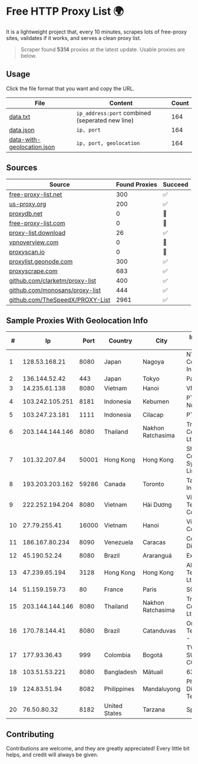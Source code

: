 
# Free HTTP Proxy List 🌍

It is a lightweight project that, every 10 minutes, scrapes lots of free-proxy sites, validates if it works, and serves a clean proxy list.


> Scraper found **5314** proxies at the latest update. Usable proxies are below.

## Usage

Click the file format that you want and copy the URL.


|File|Content|Count|
|----|-------|-----|
|[data.txt](https://raw.githubusercontent.com/themiralay/Proxy-List-World/master/data.txt)|`ip_address:port` combined (seperated new line)|164|
|[data.json](https://raw.githubusercontent.com/themiralay/Proxy-List-World/master/data.json)|`ip, port`|164|
|[data-with-geolocation.json](https://raw.githubusercontent.com/themiralay/Proxy-List-World/master/data-with-geolocation.json)|`ip, port, geolocation`|164|

## Sources

|Source|Found Proxies|Succeed|
|------|-------------|-------|
|[free-proxy-list.net](https://free-proxy-list.net)|300|✅|
|[us-proxy.org](https://www.us-proxy.org)|200|✅|
|[proxydb.net](http://proxydb.net)|0|🚫|
|[free-proxy-list.com](https://free-proxy-list.com/?page=&port=&type%5B%5D=http&type%5B%5D=https&up_time=0&search=Search)|0|🚫|
|[proxy-list.download](https://www.proxy-list.download/HTTP)|26|✅|
|[vpnoverview.com](https://vpnoverview.com/privacy/anonymous-browsing/free-proxy-servers)|0|🚫|
|[proxyscan.io](https://www.proxyscan.io)|0|🚫|
|[proxylist.geonode.com](https://proxylist.geonode.com/api/proxy-list?limit=300&page=1&sort_by=lastChecked&sort_type=desc&protocols=http,https)|300|✅|
|[proxyscrape.com](https://api.proxyscrape.com/v2/?request=displayproxies&protocol=http&timeout=10000&country=all&ssl=all&anonymity=all)|683|✅|
|[github.com/clarketm/proxy-list](https://raw.githubusercontent.com/clarketm/proxy-list/master/proxy-list-raw.txt)|400|✅|
|[github.com/monosans/proxy-list](https://raw.githubusercontent.com/monosans/proxy-list/main/proxies/http.txt)|444|✅|
|[github.com/TheSpeedX/PROXY-List](https://raw.githubusercontent.com/TheSpeedX/PROXY-List/master/http.txt)|2961|✅|


## Sample Proxies With Geolocation Info

|#|Ip|Port|Country|City|Internet Service Provider|
|-|--|----|-------|----|-------------------------|
|1|128.53.168.21|8080|Japan|Nagoya|NTT PC Communications, Inc.|
|2|136.144.52.42|443|Japan|Tokyo|Packet Host, Inc.|
|3|14.235.61.138|8080|Vietnam|Hanoi|VNPT|
|4|103.242.105.251|8181|Indonesia|Kebumen|PT Lintas Jaringan Nusantara|
|5|103.247.23.181|1111|Indonesia|Cilacap|PT wifian Solution|
|6|203.144.144.146|8080|Thailand|Nakhon Ratchasima|True Internet Corporation CO. Ltd.|
|7|101.32.207.84|50001|Hong Kong|Hong Kong|Shenzhen Tencent Computer Systems Company Limited|
|8|193.203.203.162|59286|Canada|Toronto|Tangram Canada Inc.|
|9|222.252.194.204|8080|Vietnam|Hải Dương|VietNam Post and Telecom Corporation|
|10|27.79.255.41|16000|Vietnam|Hanoi|Viettel Corporation|
|11|186.167.80.234|8090|Venezuela|Caracas|Corporacion Digitel C.A|
|12|45.190.52.24|8080|Brazil|Araranguá|Exa Internet|
|13|47.239.65.194|3128|Hong Kong|Hong Kong|Alibaba (US) Technology Co., Ltd.|
|14|51.159.159.73|80|France|Paris|SCALEWAY|
|15|203.144.144.146|8080|Thailand|Nakhon Ratchasima|True Internet Corporation CO. Ltd.|
|16|170.78.144.41|8080|Brazil|Catanduvas|Orssatto Telecom Telecomunicacoes - Eireli|
|17|177.93.36.43|999|Colombia|Bogotá|TV AZTECA SUCURSAL COLOMBIA|
|18|103.51.53.221|8080|Bangladesh|Mātuail|63/B(5th Floor)|
|19|124.83.51.94|8082|Philippines|Mandaluyong|Philippine Long Distance Telephone Co.|
|20|76.50.80.32|8182|United States|Tarzana|Spectrum|



## Contributing

Contributions are welcome, and they are greatly appreciated! Every
little bit helps, and credit will always be given.

